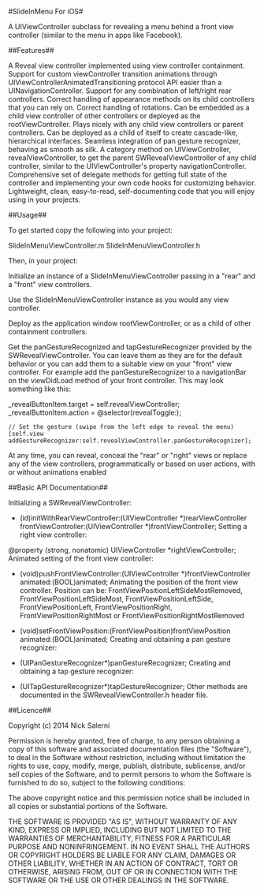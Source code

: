#SlideInMenu For iOS#

A UIViewController subclass for revealing a menu behind a front view controller (similar to the menu in apps like Facebook).

##Features##

A Reveal view controller implemented using view controller containment.
Support for custom viewController transition animations through UIViewControllerAnimatedTransitioning protocol
API easier than a UINavigationController.
Support for any combination of left/right rear controllers.
Correct handling of appearance methods on its child controllers that you can rely on.
Correct handling of rotations.
Can be embedded as a child view controller of other controllers or deployed as the rootViewController.
Plays nicely with any child view controllers or parent controllers.
Can be deployed as a child of itself to create cascade-like, hierarchical interfaces.
Seamless integration of pan gesture recognizer, behaving as smooth as silk.
A category method on UIViewController, revealViewController, to get the parent SWRevealViewController of any child controller, similar to the UIViewController's property navigationController.
Comprehensive set of delegate methods for getting full state of the controller and implementing your own code hooks for customizing behavior.
Lightweight, clean, easy-to-read, self-documenting code that you will enjoy using in your projects.

##Usage##

To get started copy the following into your project:

SlideInMenuViewController.m
SlideInMenuViewController.h

Then, in your project:

Initialize an instance of a SlideInMenuViewController passing in a "rear" and a "front" view controllers.

Use the SlideInMenuViewController instance as you would any view controller.

Deploy as the application window rootViewController, or as a child of other containment controllers.

Get the panGestureRecognized and tapGestureRecognizer provided by the SWRevealViewController. You can leave them as they are for the default behavior or you can add them to a suitable view on your "front" view controller. For example add the panGestureRecognizer to a navigationBar on the viewDidLoad method of your front controller. This may look something like this:

_revealButtonItem.target = self.revealViewController;
    _revealButtonItem.action = @selector(revealToggle:);
    
    // Set the gesture (swipe from the left edge to reveal the menu)
    [self.view addGestureRecognizer:self.revealViewController.panGestureRecognizer];

At any time, you can reveal, conceal the "rear" or "right" views or replace any of the view controllers, programmatically or based on user actions, with or without animations enabled

##Basic API Documentation##

Initializing a SWRevealViewController:

- (id)initWithRearViewController:(UIViewController *)rearViewController frontViewController:(UIViewController *)frontViewController;
Setting a right view controller:

@property (strong, nonatomic) UIViewController *rightViewController;
Animated setting of the front view controller:

- (void)pushFrontViewController:(UIViewController *)frontViewController animated:(BOOL)animated;
Animating the position of the front view controller. Position can be: FrontViewPositionLeftSideMostRemoved, FrontViewPositionLeftSideMost, FrontViewPositionLeftSide, FrontViewPositionLeft, FrontViewPositionRight, FrontViewPositionRightMost or FrontViewPositionRightMostRemoved

- (void)setFrontViewPosition:(FrontViewPosition)frontViewPosition animated:(BOOL)animated;
Creating and obtaining a pan gesture recognizer:

- (UIPanGestureRecognizer*)panGestureRecognizer;
Creating and obtaining a tap gesture recognizer:

- (UITapGestureRecognizer*)tapGestureRecognizer;
Other methods are documented in the SWRevealViewController.h header file.

##Licence##

Copyright (c) 2014 Nick Salerni

Permission is hereby granted, free of charge, to any person obtaining a copy
of this software and associated documentation files (the "Software"), to deal
in the Software without restriction, including without limitation the rights
to use, copy, modify, merge, publish, distribute, sublicense, and/or sell
copies of the Software, and to permit persons to whom the Software is
furnished to do so, subject to the following conditions:

The above copyright notice and this permission notice shall be included in
all copies or substantial portions of the Software.

THE SOFTWARE IS PROVIDED "AS IS", WITHOUT WARRANTY OF ANY KIND, EXPRESS OR
IMPLIED, INCLUDING BUT NOT LIMITED TO THE WARRANTIES OF MERCHANTABILITY,
FITNESS FOR A PARTICULAR PURPOSE AND NONINFRINGEMENT. IN NO EVENT SHALL THE
AUTHORS OR COPYRIGHT HOLDERS BE LIABLE FOR ANY CLAIM, DAMAGES OR OTHER
LIABILITY, WHETHER IN AN ACTION OF CONTRACT, TORT OR OTHERWISE, ARISING FROM,
OUT OF OR IN CONNECTION WITH THE SOFTWARE OR THE USE OR OTHER DEALINGS IN
THE SOFTWARE.
